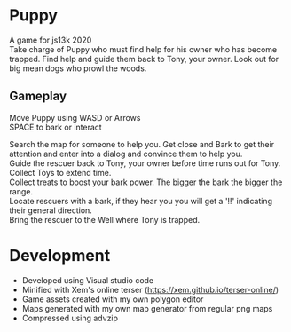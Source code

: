 # Puppy
 
A game for js13k 2020  
Take charge of Puppy who must find help for his owner who has become trapped. Find help and guide them back to Tony, your owner.
Look out for big mean dogs who prowl the woods.

## Gameplay
Move Puppy using WASD or Arrows  
SPACE to bark or interact

Search the map for someone to help you. Get close and Bark to get their attention and enter into a dialog and convince them to help you.  
Guide the rescuer back to Tony, your owner before time runs out for Tony.  
Collect Toys to extend time.  
Collect treats to boost your bark power. The bigger the bark the bigger the range.  
Locate rescuers with a bark, if they hear you you will get a '!!' indicating their general direction.  
Bring the rescuer to the Well where Tony is trapped.

# Development
* Developed using Visual studio code
* Minified with Xem's online terser (https://xem.github.io/terser-online/)
* Game assets created with my own polygon editor
* Maps generated with my own map generator from regular png maps
* Compressed using advzip 
